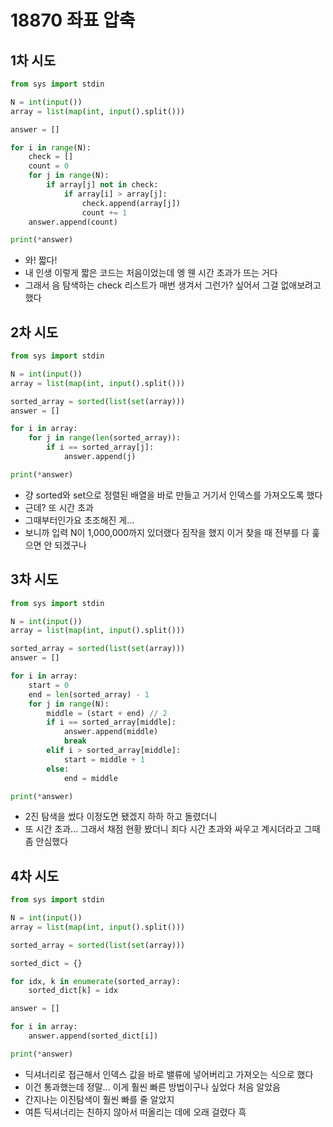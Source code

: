 # 18870 좌표 압축

## 1차 시도

```python
from sys import stdin

N = int(input())
array = list(map(int, input().split()))

answer = []

for i in range(N):
    check = []
    count = 0
    for j in range(N):
        if array[j] not in check:
            if array[i] > array[j]:
                check.append(array[j])
                count += 1
    answer.append(count)

print(*answer)

```

* 와! 짧다!
* 내 인생 이렇게 짧은 코드는 처음이었는데 엥 웬 시간 초과가 뜨는 거다
* 그래서 음 탐색하는 check 리스트가 매번 생겨서 그런가? 싶어서 그걸 없애보려고 했다



## 2차 시도

```python
from sys import stdin

N = int(input())
array = list(map(int, input().split()))

sorted_array = sorted(list(set(array)))
answer = []

for i in array:
    for j in range(len(sorted_array)):
        if i == sorted_array[j]:
            answer.append(j)

print(*answer)

```

* 걍 sorted와 set으로 정렬된 배열을 바로 만들고 거기서 인덱스를 가져오도록 했다
* 근데? 또 시간 초과
* 그때부터인가요 초조해진 게...
* 보니까 입력 N이 1,000,000까지 있더랬다 짐작을 했지 이거 찾을 때 전부를 다 훑으면 안 되겠구나



## 3차 시도

```python
from sys import stdin

N = int(input())
array = list(map(int, input().split()))

sorted_array = sorted(list(set(array)))
answer = []

for i in array:
    start = 0
    end = len(sorted_array) - 1
    for j in range(N):
        middle = (start + end) // 2
        if i == sorted_array[middle]:
            answer.append(middle)
            break
        elif i > sorted_array[middle]:
            start = middle + 1
        else:
            end = middle

print(*answer)

```

* 2진 탐색을 썼다 이정도면 됐겠지 하하 하고 돌렸더니
* 또 시간 초과... 그래서 채점 현황 봤더니 죄다 시간 초과와 싸우고 계시더라고 그때 좀 안심했다



## 4차 시도

```python
from sys import stdin

N = int(input())
array = list(map(int, input().split()))

sorted_array = sorted(list(set(array)))

sorted_dict = {}

for idx, k in enumerate(sorted_array):
    sorted_dict[k] = idx

answer = []

for i in array:
    answer.append(sorted_dict[i])

print(*answer)

```

* 딕셔너리로 접근해서 인덱스 값을 바로 밸류에 넣어버리고 가져오는 식으로 했다
* 이건 통과했는데 정말... 이게 훨씬 빠른 방법이구나 싶었다 처음 알았음
* 간지나는 이진탐색이 훨씬 빠를 줄 알았지
* 여튼 딕셔너리는 친하지 않아서 떠올리는 데에 오래 걸렸다 흑